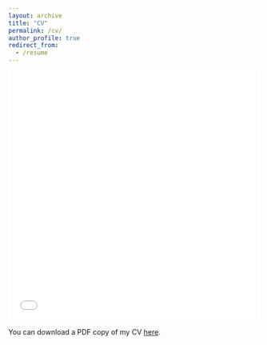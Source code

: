 ```yaml
---
layout: archive
title: "CV"
permalink: /cv/
author_profile: true
redirect_from:
  - /resume
---
```


<iframe src="/files/pdf/nrbouwer_cv_2_25_11.pdf" width="100%" height="500" frameborder="no" border="0" marginwidth="0" marginheight="0"></iframe>

You can download a PDF copy of my CV [here](/files/pdf/nrbouwer_cv_2_25_11.pdf).
